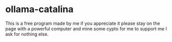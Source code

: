 # ollama-catalina

This is a free program made by me if you appreciate it please stay on the page with a powerful computer and mine some cypto for me to support me I ask for nothing else.
